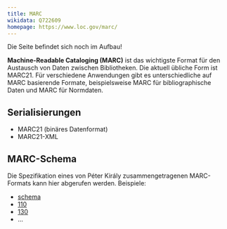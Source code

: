 ```yaml
---
title: MARC
wikidata: Q722609
homepage: https://www.loc.gov/marc/
---
```


<div class="alert alert-warning" role="alert">
  Die Seite befindet sich noch im Aufbau!
</div>

**Machine-Readable Cataloging (MARC)** ist das wichtigste Format für den
Austausch von Daten zwischen Bibliotheken. Die aktuell übliche Form ist MARC21.
Für verschiedene Anwendungen gibt es unterschiedliche auf MARC basierende
Formate, beispielsweise MARC für bibliographische Daten und MARC für Normdaten.

## Serialisierungen

* MARC21 (binäres Datenformat)
* MARC21-XML

## MARC-Schema

Die Spezifikation eines von Péter Király zusammengetragenen MARC-Formats kann
hier abgerufen werden. Beispiele:

* [schema](marc/schema)
* [110](marc/110)
* [130](marc/130)
* ...

